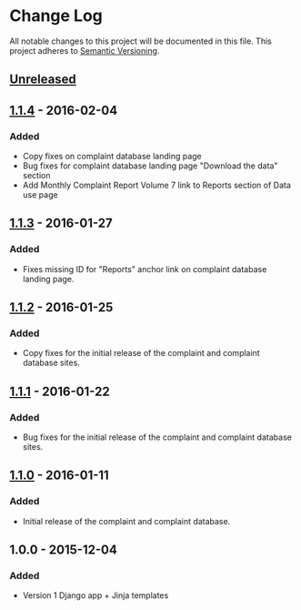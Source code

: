 # Change Log
All notable changes to this project will be documented in this file.
This project adheres to [Semantic Versioning](http://semver.org/).

## [Unreleased][unreleased]

## [1.1.4] - 2016-02-04
### Added
- Copy fixes on complaint database landing page
- Bug fixes for complaint database landing page "Download the data" section
- Add Monthly Complaint Report Volume 7 link to Reports section of Data use page

## [1.1.3] - 2016-01-27
### Added
- Fixes missing ID for "Reports" anchor link on complaint database landing page.

## [1.1.2] - 2016-01-25
### Added
- Copy fixes for the initial release of the complaint and complaint database sites.

## [1.1.1] - 2016-01-22
### Added
- Bug fixes for the initial release of the complaint and complaint database sites.

## [1.1.0] - 2016-01-11
### Added
- Initial release of the complaint and complaint database.

## 1.0.0 - 2015-12-04
### Added
- Version 1 Django app + Jinja templates


[unreleased]: https://fake.ghe.domain/CCDB4/CCDB-content/compare/v1.1.4...HEAD
[1.1.4]: https://fake.ghe.domain/CCDB4/CCDB-content/compare/v1.1.3...v1.1.4
[1.1.3]: https://fake.ghe.domain/CCDB4/CCDB-content/compare/v1.1.2...v1.1.3
[1.1.2]: https://fake.ghe.domain/CCDB4/CCDB-content/compare/v1.1.1...v1.1.2
[1.1.1]: https://fake.ghe.domain/CCDB4/CCDB-content/compare/v1.1.0...v1.1.1
[1.1.0]: https://fake.ghe.domain/CCDB4/CCDB-content/compare/v1.0.0...v1.1.0
